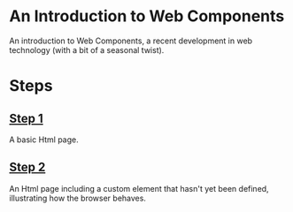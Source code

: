# An Introduction to Web Components
An introduction to  Web Components, a recent development in web technology (with a bit of a seasonal twist).

# Steps

## [Step 1](/step-01)
A basic Html page.

## [Step 2](/step-02)
An Html page including a custom element that hasn't yet been defined, illustrating how the browser behaves.